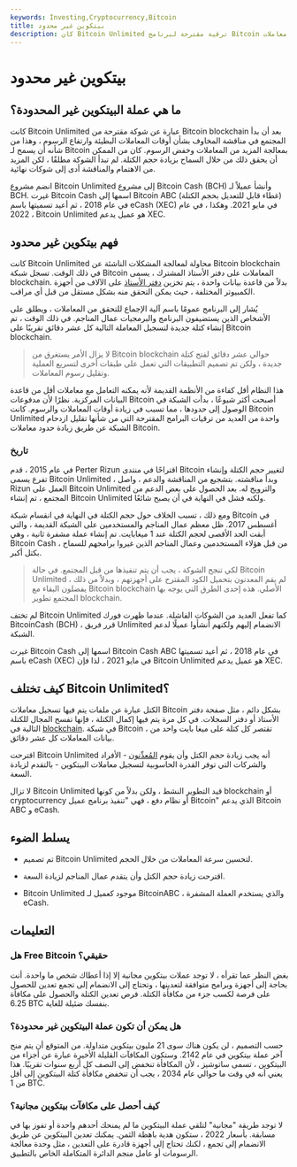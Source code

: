 ```yaml
---
keywords: Investing,Cryptocurrency,Bitcoin
title: بيتكوين غير محدود
description: كان Bitcoin Unlimited ترقية مقترحة لبرنامج Bitcoin للسماح بأحجام كتل أكبر. تم تصميمه لزيادة حدود معاملات Bitcoin.
---
```


# بيتكوين غير محدود
## ما هي عملة البيتكوين غير المحدودة؟

كانت Bitcoin Unlimited عبارة عن شوكة مقترحة من Bitcoin blockchain بعد أن بدأ المجتمع في مناقشة المخاوف بشأن أوقات المعاملات البطيئة وارتفاع الرسوم ، وهذا من شأنه أن يسمح لـ Bitcoin بمعالجة المزيد من المعاملات وخفض الرسوم. كان من الممكن أن يحقق ذلك من خلال السماح بزيادة حجم الكتلة. لم تبدأ الشوكة مطلقًا ، لكن المزيد من الاهتمام والمناقشة أدى إلى شوكات نهائية.

انضم مشروع Bitcoin Unlimited إلى مشروع Bitcoin Cash (BCH) وأنشأ عميلاً لـ BCH. غيرت Bitcoin Cash اسمها إلى Bitcoin ABC (غطاء قابل للتعديل بحجم الكتلة) في عام 2018 ، ثم أعيد تسميتها باسم eCash (XEC) في مايو 2021. وهكذا ، في عام 2022 ، Bitcoin Unlimited هو عميل يدعم XEC.

## فهم بيتكوين غير محدود

كانت Bitcoin Unlimited محاولة لمعالجة المشكلات الناشئة عن Bitcoin blockchain في ذلك الوقت. تسجل شبكة Bitcoin المعاملات على دفتر الأستاذ المشترك ، يسمى blockchain. بدلاً من قاعدة بيانات واحدة ، يتم تخزين [دفتر الأستاذ](/distributed-ledgers) على الآلاف من أجهزة الكمبيوتر المختلفة ، حيث يمكن التحقق منه بشكل مستقل من قبل أي مراقب.

يُشار إلى البرنامج عمومًا باسم آلية الإجماع للتحقق من المعاملات ، ويطلق على الأشخاص الذين يستضيفون البرنامج والبرمجيات عمال المناجم. في ذلك الوقت ، تم إنشاء كتلة جديدة لتسجيل المعاملة التالية كل عشر دقائق تقريبًا على Bitcoin blockchain.

> لا يزال الأمر يستغرق من Bitcoin blockchain حوالي عشر دقائق لفتح كتلة جديدة ، ولكن تم تصميم التطبيقات التي تعمل على طبقات أخرى لتسريع العملية وتقليل رسوم المعاملات.

>

هذا النظام أقل كفاءة من الأنظمة القديمة لأنه يمكنه التعامل مع معاملات أقل من قاعدة البيانات المركزية. نظرًا لأن مدفوعات Bitcoin أصبحت أكثر شيوعًا ، بدأت الشبكة في الوصول إلى حدودها ، مما تسبب في زيادة أوقات المعاملات والرسوم. كانت Bitcoin Unlimited واحدة من العديد من ترقيات البرامج المقترحة التي من شأنها تقليل ازدحام الشبكة عن طريق زيادة حدود معاملات Bitcoin.

### تاريخ

في عام 2015 ، قدم Perter Rizun اقتراحًا في منتدى Bitcoin لتغيير حجم الكتلة وإنشاء تفرع يسمى Bitcoin Unlimited ، وبدأ مناقشته. بتشجيع من المناقشة والدعم ، واصل Rizun العمل على Bitcoin Unlimited والترويج له. بعد الحصول على بعض الدعم من المجتمع ، تم إنشاء Bitcoin Unlimited ولكنه فشل في النهاية في أن يصبح شائعًا.

ومع ذلك ، تسبب الخلاف حول حجم الكتلة في النهاية في انقسام شبكة Bitcoin في أغسطس 2017. ظل معظم عمال المناجم والمستخدمين على الشبكة القديمة ، والتي أبقت الحد الأقصى لحجم الكتلة عند 1 ميغابايت. تم إنشاء عملة مشفرة ثانية ، وهي Bitcoin Cash ، من قبل هؤلاء المستخدمين وعمال المناجم الذين غيروا برامجهم للسماح بكتل أكبر.

> لكي تنجح الشوكة ، يجب أن يتم تنفيذها من قبل المجتمع. في حالة Bitcoin Unlimited ، لم يقم المعدنون بتحميل الكود المقترح على أجهزتهم ، وبدلاً من ذلك يفضلون البقاء مع Bitcoin blockchain الأصلي. هذه إحدى الطرق التي يوجه بها المجتمع تطوير blockchain.

>

لم تختف Bitcoin Unlimited كما تفعل العديد من الشوكات الفاشلة. عندما ظهرت فورك BitcoinCash (BCH) ، قرر فريق Unlimited الانضمام إليهم ولكنهم أنشأوا عميلًا لدعم الشبكة.

غيرت Bitcoin Cash اسمها إلى Bitcoin Cash ABC في عام 2018 ، ثم أعيد تسميتها باسم eCash (XEC) في مايو 2021 ، لذا فإن Bitcoin Unlimited هو عميل يدعم XEC.

## كيف تختلف Bitcoin Unlimited؟

الكتل عبارة عن ملفات يتم فيها تسجيل معاملات Bitcoin بشكل دائم ، مثل صفحة دفتر الأستاذ أو دفتر السجلات. في كل مرة يتم فيها إكمال الكتلة ، فإنها تفسح المجال للكتلة التالية في [blockchain](/blockchain). في شبكة Bitcoin ، تقتصر كل كتلة على ميغا بايت واحد من بيانات المعاملات كل عشر دقائق.

اقترحت Bitcoin Unlimited أنه يجب زيادة حجم الكتل وأن يقوم [المُعدِّنون](/bitcoin-mining) - الأفراد والشركات التي توفر القدرة الحاسوبية لتسجيل معاملات البيتكوين - بالتقدم لزيادة السعة.

لا تزال Bitcoin Unlimited قيد التطوير النشط ، ولكن بدلاً من كونها blockchain أو cryptocurrency أو نظام دفع ، فهي "تنفيذ برنامج عميل Bitcoin" الذي يدعم Bitcoin ABC و eCash.

## يسلط الضوء

- تم تصميم Bitcoin Unlimited لتحسين سرعة المعاملات من خلال الحجم.

- اقترحت زيادة حجم الكتل وأن يتقدم عمال المناجم لزيادة السعة.

- Bitcoin Unlimited موجود كعميل لـ BitcoinABC ، والذي يستخدم العملة المشفرة eCash.

## التعليمات

### هل Free Bitcoin حقيقي؟

بغض النظر عما تقرأه ، لا توجد عملات بيتكوين مجانية إلا إذا أعطاك شخص ما واحدة. أنت بحاجة إلى أجهزة وبرامج متوافقة لتعدينها ، وتحتاج إلى الانضمام إلى تجمع تعدين للحصول على فرصة لكسب جزء من مكافأة الكتلة. فرص تعدين الكتلة والحصول على مكافأة 6.25 BTC بنفسك ضئيلة للغاية.

### هل يمكن أن تكون عملة البيتكوين غير محدودة؟

حسب التصميم ، لن يكون هناك سوى 21 مليون بيتكوين متداولة. من المتوقع أن يتم منح آخر عملة بيتكوين في عام 2142. وستكون المكافآت القليلة الأخيرة عبارة عن أجزاء من البيتكوين ، تسمى ساتوشيز ، لأن المكافأة تنخفض إلى النصف كل أربع سنوات تقريبًا. هذا يعني أنه في وقت ما حوالي عام 2034 ، يجب أن تنخفض مكافأة كتلة البيتكوين إلى أقل من 1 BTC.

### كيف أحصل على مكافآت بيتكوين مجانية؟

لا توجد طريقة "مجانية" لتلقي عملة البيتكوين ما لم يمنحك أحدهم واحدة أو تفوز بها في مسابقة. بأسعار 2022 ، ستكون هدية باهظة الثمن. يمكنك تعدين البيتكوين عن طريق الانضمام إلى تجمع ، لكنك تحتاج إلى أجهزة قادرة على التعدين ، مثل وحدة معالجة الرسومات أو عامل منجم الدائرة المتكاملة الخاص بالتطبيق.

